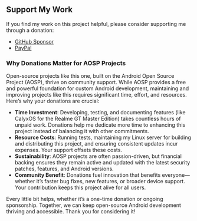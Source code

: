 ## Support My Work

If you find my work on this project helpful, please consider supporting me through a donation:

- [GitHub Sponsor](https://github.com/sponsors/mvimal2607)  
- [PayPal](http://paypal.me/Vimal2607)  

### Why Donations Matter for AOSP Projects

Open-source projects like this one, built on the Android Open Source Project (AOSP), thrive on community support. While AOSP provides a free and powerful foundation for custom Android development, maintaining and improving projects like this requires significant time, effort, and resources. Here’s why your donations are crucial:

- **Time Investment**: Developing, testing, and documenting features (like CalyxOS for the Realme GT Master Edition) takes countless hours of unpaid work. Donations help me dedicate more time to enhancing this project instead of balancing it with other commitments.
- **Resource Costs**: Running tests, maintaining my Linux server for building and distributing this project, and ensuring consistent updates incur expenses. Your support offsets these costs.
- **Sustainability**: AOSP projects are often passion-driven, but financial backing ensures they remain active and updated with the latest security patches, features, and Android versions.
- **Community Benefit**: Donations fuel innovation that benefits everyone—whether it’s faster bug fixes, new features, or broader device support. Your contribution keeps this project alive for all users.

Every little bit helps, whether it’s a one-time donation or ongoing sponsorship. Together, we can keep open-source Android development thriving and accessible. Thank you for considering it!
